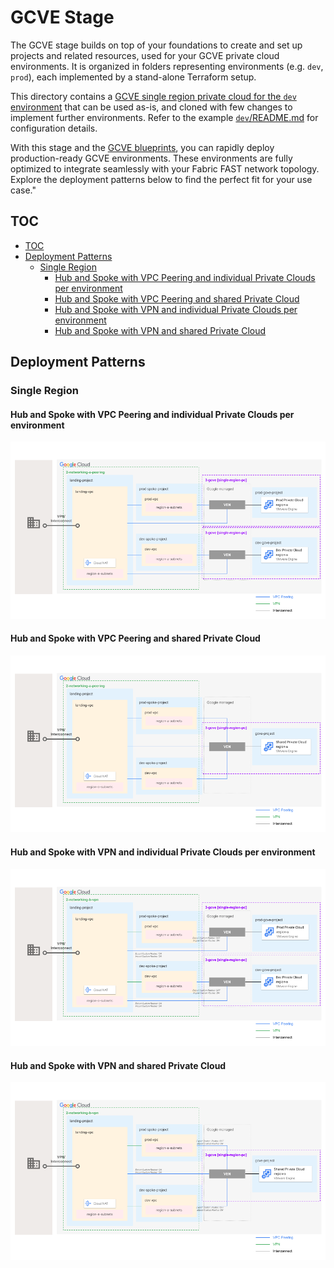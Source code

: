# GCVE Stage

The GCVE stage builds on top of your foundations to create and set up projects and related resources, used for your GCVE private cloud environments.
It is organized in folders representing environments (e.g. `dev`, `prod`), each implemented by a stand-alone Terraform setup.

This directory contains a [GCVE single region private cloud for the `dev` environment](./dev/) that can be used as-is, and cloned with few changes to implement further environments. Refer to the example [`dev`/README.md](./dev/README.md) for configuration details.

With this stage and the [GCVE blueprints](./../../../blueprints/gcve/), you can rapidly deploy production-ready GCVE environments. These environments are fully optimized to integrate seamlessly with your Fabric FAST network topology. Explore the deployment patterns below to find the perfect fit for your use case."

## TOC

<!-- BEGIN TOC -->
- [TOC](#toc)
- [Deployment Patterns](#deployment-patterns)
  - [Single Region](#single-region)
    - [Hub and Spoke with VPC Peering and individual Private Clouds per environment](#hub-and-spoke-with-vpc-peering-and-individual-private-clouds-per-environment)
    - [Hub and Spoke with VPC Peering and shared Private Cloud](#hub-and-spoke-with-vpc-peering-and-shared-private-cloud)
    - [Hub and Spoke with VPN and individual Private Clouds per environment](#hub-and-spoke-with-vpn-and-individual-private-clouds-per-environment)
    - [Hub and Spoke with VPN and shared Private Cloud](#hub-and-spoke-with-vpn-and-shared-private-cloud)
<!-- END TOC -->

## Deployment Patterns
### Single Region
#### Hub and Spoke with VPC Peering and individual Private Clouds per environment
<p align="center">
  <img src="diagram0.png" alt="Hub and Spoke with VPC Peering and individual Private Clouds per environment">
</p>

#### Hub and Spoke with VPC Peering and shared Private Cloud
<p align="center">
  <img src="diagram1.png" alt="Hub and Spoke with VPC Peering and shared Private Cloud">
</p>

#### Hub and Spoke with VPN and individual Private Clouds per environment
<p align="center">
  <img src="diagram2.png" alt="Hub and Spoke with VPC Peering and shared Private Cloud">
</p>

#### Hub and Spoke with VPN and shared Private Cloud
<p align="center">
  <img src="diagram3.png" alt="Hub and Spoke with VPN and shared Private Cloud">
</p>

<!-- BEGIN TFDOC -->
<!-- END TFDOC -->